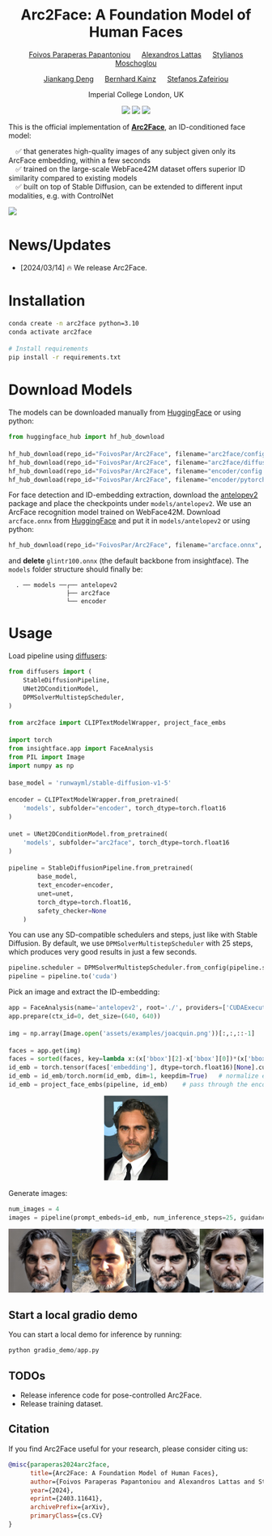 <div align="center">

# Arc2Face: A Foundation Model of Human Faces

[Foivos Paraperas Papantoniou](https://foivospar.github.io/) &emsp; [Alexandros Lattas](https://alexlattas.com/) &emsp; [Stylianos Moschoglou](https://moschoglou.com/)   

[Jiankang Deng](https://jiankangdeng.github.io/) &emsp; [Bernhard Kainz](https://bernhard-kainz.com/) &emsp; [Stefanos Zafeiriou](https://www.imperial.ac.uk/people/s.zafeiriou)  

Imperial College London, UK

<a href='https://arc2face.github.io/'><img src='https://img.shields.io/badge/Project-Page-blue'></a>
<a href='https://arxiv.org/abs/2403.11641'><img src='https://img.shields.io/badge/Paper-arXiv-red'></a>
<a href='https://huggingface.co/FoivosPar/Arc2Face'><img src='https://img.shields.io/badge/%F0%9F%A4%97%20Hugging%20Face-Model-orange'></a>

</div>

This is the official implementation of **[Arc2Face](https://arc2face.github.io/)**, an ID-conditioned face model:

&emsp;✅ that generates high-quality images of any subject given only its ArcFace embedding, within a few seconds<br>
&emsp;✅ trained on the large-scale WebFace42M dataset offers superior ID similarity compared to existing models<br>
&emsp;✅ built on top of Stable Diffusion, can be extended to different input modalities, e.g. with ControlNet<br>

<img src='assets/teaser.gif'>

# News/Updates
- [2024/03/14] 🔥 We release Arc2Face.

# Installation
```bash
conda create -n arc2face python=3.10
conda activate arc2face

# Install requirements
pip install -r requirements.txt
```

# Download Models
The models can be downloaded manually from [HuggingFace](https://huggingface.co/FoivosPar/Arc2Face) or using python:
```python
from huggingface_hub import hf_hub_download

hf_hub_download(repo_id="FoivosPar/Arc2Face", filename="arc2face/config.json", local_dir="./models")
hf_hub_download(repo_id="FoivosPar/Arc2Face", filename="arc2face/diffusion_pytorch_model.safetensors", local_dir="./models")
hf_hub_download(repo_id="FoivosPar/Arc2Face", filename="encoder/config.json", local_dir="./models")
hf_hub_download(repo_id="FoivosPar/Arc2Face", filename="encoder/pytorch_model.bin", local_dir="./models")
```
For face detection and ID-embedding extraction, download the [antelopev2](https://github.com/deepinsight/insightface/tree/master/python-package) package and place the checkpoints under `models/antelopev2`. We use an ArcFace recognition model trained on WebFace42M. Download `arcface.onnx` from [HuggingFace](https://huggingface.co/FoivosPar/Arc2Face) and put it in `models/antelopev2` or using python:
```python
hf_hub_download(repo_id="FoivosPar/Arc2Face", filename="arcface.onnx", local_dir="./models/antelopev2")
```
and **delete** `glintr100.onnx` (the default backbone from insightface). The `models` folder structure should finally be:

```
  . ── models ──┌── antelopev2
                ├── arc2face
                └── encoder
```

# Usage

Load pipeline using [diffusers](https://huggingface.co/docs/diffusers/index):
```python
from diffusers import (
    StableDiffusionPipeline,
    UNet2DConditionModel,
    DPMSolverMultistepScheduler,
)

from arc2face import CLIPTextModelWrapper, project_face_embs

import torch
from insightface.app import FaceAnalysis
from PIL import Image
import numpy as np

base_model = 'runwayml/stable-diffusion-v1-5'

encoder = CLIPTextModelWrapper.from_pretrained(
    'models', subfolder="encoder", torch_dtype=torch.float16
)

unet = UNet2DConditionModel.from_pretrained(
    'models', subfolder="arc2face", torch_dtype=torch.float16
)

pipeline = StableDiffusionPipeline.from_pretrained(
        base_model,
        text_encoder=encoder,
        unet=unet,
        torch_dtype=torch.float16,
        safety_checker=None
    )
```
You can use any SD-compatible schedulers and steps, just like with Stable Diffusion. By default, we use `DPMSolverMultistepScheduler` with 25 steps, which produces very good results in just a few seconds.
```python
pipeline.scheduler = DPMSolverMultistepScheduler.from_config(pipeline.scheduler.config)
pipeline = pipeline.to('cuda')
```
Pick an image and extract the ID-embedding:
```python
app = FaceAnalysis(name='antelopev2', root='./', providers=['CUDAExecutionProvider', 'CPUExecutionProvider'])
app.prepare(ctx_id=0, det_size=(640, 640))

img = np.array(Image.open('assets/examples/joacquin.png'))[:,:,::-1]

faces = app.get(img)
faces = sorted(faces, key=lambda x:(x['bbox'][2]-x['bbox'][0])*(x['bbox'][3]-x['bbox'][1]))[-1]  # select largest face (if more than one detected)
id_emb = torch.tensor(faces['embedding'], dtype=torch.float16)[None].cuda()
id_emb = id_emb/torch.norm(id_emb, dim=1, keepdim=True)   # normalize embedding
id_emb = project_face_embs(pipeline, id_emb)    # pass through the encoder
```

<div align="center">
<img src='assets/examples/joacquin.png' style='width:25%;'>
</div>

Generate images:
```python
num_images = 4
images = pipeline(prompt_embeds=id_emb, num_inference_steps=25, guidance_scale=3.0, num_images_per_prompt=num_images).images
```
<div align="center">
<img src='assets/samples.jpg'>
</div>

## Start a local gradio demo
You can start a local demo for inference by running:
```python
python gradio_demo/app.py
```

## TODOs
- Release inference code for pose-controlled Arc2Face.
- Release training dataset.

## Citation
If you find Arc2Face useful for your research, please consider citing us:

```bibtex
@misc{paraperas2024arc2face,
      title={Arc2Face: A Foundation Model of Human Faces}, 
      author={Foivos Paraperas Papantoniou and Alexandros Lattas and Stylianos Moschoglou and Jiankang Deng and Bernhard Kainz and Stefanos Zafeiriou},
      year={2024},
      eprint={2403.11641},
      archivePrefix={arXiv},
      primaryClass={cs.CV}
}
```
